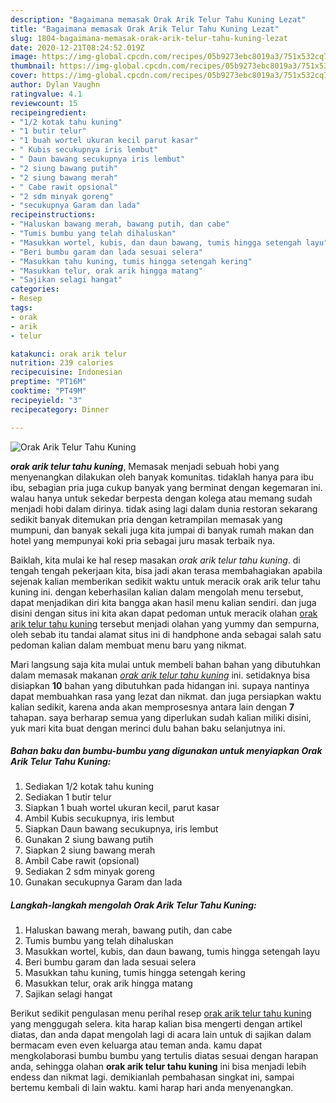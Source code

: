 ```yaml
---
description: "Bagaimana memasak Orak Arik Telur Tahu Kuning Lezat"
title: "Bagaimana memasak Orak Arik Telur Tahu Kuning Lezat"
slug: 1804-bagaimana-memasak-orak-arik-telur-tahu-kuning-lezat
date: 2020-12-21T08:24:52.019Z
image: https://img-global.cpcdn.com/recipes/05b9273ebc8019a3/751x532cq70/orak-arik-telur-tahu-kuning-foto-resep-utama.jpg
thumbnail: https://img-global.cpcdn.com/recipes/05b9273ebc8019a3/751x532cq70/orak-arik-telur-tahu-kuning-foto-resep-utama.jpg
cover: https://img-global.cpcdn.com/recipes/05b9273ebc8019a3/751x532cq70/orak-arik-telur-tahu-kuning-foto-resep-utama.jpg
author: Dylan Vaughn
ratingvalue: 4.1
reviewcount: 15
recipeingredient:
- "1/2 kotak tahu kuning"
- "1 butir telur"
- "1 buah wortel ukuran kecil parut kasar"
- " Kubis secukupnya iris lembut"
- " Daun bawang secukupnya iris lembut"
- "2 siung bawang putih"
- "2 siung bawang merah"
- " Cabe rawit opsional"
- "2 sdm minyak goreng"
- "secukupnya Garam dan lada"
recipeinstructions:
- "Haluskan bawang merah, bawang putih, dan cabe"
- "Tumis bumbu yang telah dihaluskan"
- "Masukkan wortel, kubis, dan daun bawang, tumis hingga setengah layu"
- "Beri bumbu garam dan lada sesuai selera"
- "Masukkan tahu kuning, tumis hingga setengah kering"
- "Masukkan telur, orak arik hingga matang"
- "Sajikan selagi hangat"
categories:
- Resep
tags:
- orak
- arik
- telur

katakunci: orak arik telur 
nutrition: 239 calories
recipecuisine: Indonesian
preptime: "PT16M"
cooktime: "PT49M"
recipeyield: "3"
recipecategory: Dinner

---
```



![Orak Arik Telur Tahu Kuning](https://img-global.cpcdn.com/recipes/05b9273ebc8019a3/751x532cq70/orak-arik-telur-tahu-kuning-foto-resep-utama.jpg)

<b><i>orak arik telur tahu kuning</i></b>, Memasak menjadi sebuah hobi yang menyenangkan dilakukan oleh banyak komunitas. tidaklah hanya para ibu ibu, sebagian pria juga cukup banyak yang berminat dengan kegemaran ini. walau hanya untuk sekedar berpesta dengan kolega atau memang sudah menjadi hobi dalam dirinya. tidak asing lagi dalam dunia restoran sekarang sedikit banyak ditemukan pria dengan ketrampilan memasak yang mumpuni, dan banyak sekali juga kita jumpai di banyak rumah makan dan hotel yang mempunyai koki pria sebagai juru masak terbaik nya.



Baiklah, kita mulai ke hal resep masakan <i>orak arik telur tahu kuning</i>. di tengah tengah pekerjaan kita, bisa jadi akan terasa membahagiakan apabila sejenak kalian memberikan sedikit waktu untuk meracik orak arik telur tahu kuning ini. dengan keberhasilan kalian dalam mengolah menu tersebut, dapat menjadikan diri kita bangga akan hasil menu kalian sendiri. dan juga disini dengan situs ini kita akan dapat pedoman untuk meracik olahan <u>orak arik telur tahu kuning</u> tersebut menjadi olahan yang yummy dan sempurna, oleh sebab itu tandai alamat situs ini di handphone anda sebagai salah satu pedoman kalian dalam membuat menu baru yang nikmat.


Mari langsung saja kita mulai untuk membeli bahan bahan yang dibutuhkan dalam memasak makanan <u><i>orak arik telur tahu kuning</i></u> ini. setidaknya bisa disiapkan <b>10</b> bahan yang dibutuhkan pada hidangan ini. supaya nantinya dapat membuahkan rasa yang lezat dan nikmat. dan juga persiapkan waktu kalian sedikit, karena anda akan memprosesnya antara lain dengan <b>7</b> tahapan. saya berharap semua yang diperlukan sudah kalian miliki disini, yuk mari kita buat dengan merinci dulu bahan baku selanjutnya ini.

<!--inarticleads1-->

##### Bahan baku dan bumbu-bumbu yang digunakan untuk menyiapkan Orak Arik Telur Tahu Kuning:

1. Sediakan 1/2 kotak tahu kuning
1. Sediakan 1 butir telur
1. Siapkan 1 buah wortel ukuran kecil, parut kasar
1. Ambil  Kubis secukupnya, iris lembut
1. Siapkan  Daun bawang secukupnya, iris lembut
1. Gunakan 2 siung bawang putih
1. Siapkan 2 siung bawang merah
1. Ambil  Cabe rawit (opsional)
1. Sediakan 2 sdm minyak goreng
1. Gunakan secukupnya Garam dan lada




<!--inarticleads2-->

##### Langkah-langkah mengolah Orak Arik Telur Tahu Kuning:

1. Haluskan bawang merah, bawang putih, dan cabe
1. Tumis bumbu yang telah dihaluskan
1. Masukkan wortel, kubis, dan daun bawang, tumis hingga setengah layu
1. Beri bumbu garam dan lada sesuai selera
1. Masukkan tahu kuning, tumis hingga setengah kering
1. Masukkan telur, orak arik hingga matang
1. Sajikan selagi hangat




Berikut sedikit pengulasan menu perihal resep <u>orak arik telur tahu kuning</u> yang menggugah selera. kita harap kalian bisa mengerti dengan artikel diatas, dan anda dapat mengolah lagi di acara lain untuk di sajikan dalam bermacam even even keluarga atau teman anda. kamu dapat mengkolaborasi bumbu bumbu yang tertulis diatas sesuai dengan harapan anda, sehingga olahan <b>orak arik telur tahu kuning</b> ini bisa menjadi lebih endess dan nikmat lagi. demikianlah pembahasan singkat ini, sampai bertemu kembali di lain waktu. kami harap hari anda menyenangkan.
